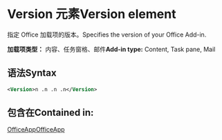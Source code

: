 # <a name="version-element"></a><span data-ttu-id="00543-101">Version 元素</span><span class="sxs-lookup"><span data-stu-id="00543-101">Version element</span></span>

<span data-ttu-id="00543-102">指定 Office 加载项的版本。</span><span class="sxs-lookup"><span data-stu-id="00543-102">Specifies the version of your Office Add-in.</span></span>

<span data-ttu-id="00543-103">**加载项类型：** 内容、任务窗格、邮件</span><span class="sxs-lookup"><span data-stu-id="00543-103">**Add-in type:** Content, Task pane, Mail</span></span>

## <a name="syntax"></a><span data-ttu-id="00543-104">语法</span><span class="sxs-lookup"><span data-stu-id="00543-104">Syntax</span></span>

```XML
<Version>n .n .n .n</Version>
```

## <a name="contained-in"></a><span data-ttu-id="00543-105">包含在</span><span class="sxs-lookup"><span data-stu-id="00543-105">Contained in:</span></span>

[<span data-ttu-id="00543-106">OfficeApp</span><span class="sxs-lookup"><span data-stu-id="00543-106">OfficeApp</span></span>](officeapp.md)

